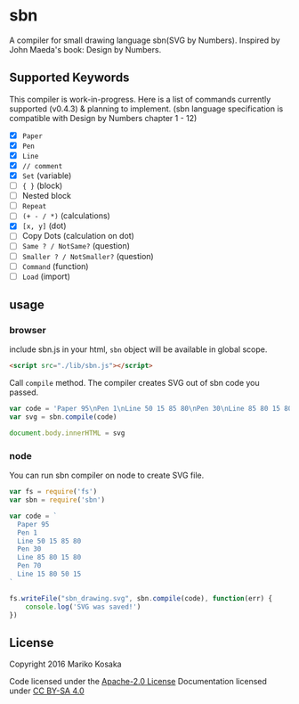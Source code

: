 # sbn

A compiler for small drawing language sbn(SVG by Numbers). Inspired by John Maeda's book: Design by Numbers.

## Supported Keywords
This compiler is work-in-progress. Here is a list of commands currently supported (v0.4.3) & planning to implement. (sbn language specification is compatible with Design by Numbers chapter 1 - 12)
- [x] `Paper`
- [x] `Pen`
- [x] `Line`
- [x] `// comment`
- [x] `Set` (variable)
- [ ] `{ }` (block)
- [ ] Nested block
- [ ] `Repeat`
- [ ] `(+ - / *)` (calculations)
- [x] `[x, y]` (dot)
- [ ] Copy Dots (calculation on dot)
- [ ] `Same ? / NotSame?` (question)
- [ ] `Smaller ? / NotSmaller?` (question)
- [ ] `Command` (function)
- [ ] `Load` (import)

## usage
### browser
include sbn.js in your html, `sbn` object will be available in global scope.
```html
<script src="./lib/sbn.js"></script>
```
Call `compile` method. The compiler creates SVG out of sbn code you passed.
```javascript
var code = 'Paper 95\nPen 1\nLine 50 15 85 80\nPen 30\nLine 85 80 15 80\nPen 70\nLine 15 80 50 15'
var svg = sbn.compile(code)

document.body.innerHTML = svg
```

### node
You can run sbn compiler on node to create SVG file.
```javascript
var fs = require('fs')
var sbn = require('sbn')

var code = `
  Paper 95
  Pen 1
  Line 50 15 85 80
  Pen 30
  Line 85 80 15 80
  Pen 70
  Line 15 80 50 15
`

fs.writeFile("sbn_drawing.svg", sbn.compile(code), function(err) {
    console.log('SVG was saved!')
})
```

## License
Copyright 2016 Mariko Kosaka

Code licensed under the [Apache-2.0 License](http://www.apache.org/licenses/LICENSE-2.0)
Documentation licensed under [CC BY-SA 4.0](http://creativecommons.org/licenses/by-sa/4.0/)